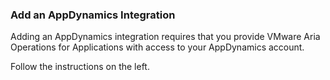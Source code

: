 ### Add an AppDynamics Integration

Adding an AppDynamics integration requires that you provide VMware Aria Operations for Applications with access to your AppDynamics account. 

Follow the instructions on the left.
